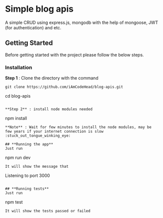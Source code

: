 # **Simple blog apis**

A simple CRUD using express.js, mongodb with the help of mongoose, JWT (for authentication) and etc.

## **Getting Started**
Before getting started with the project please follow the below steps.

### **Installation**
**Step 1** : Clone the directory with the command

```
git clone https://github.com/iAmCodeHead/blog-apis.git
```
cd blog-apis
```

**Step 2** : install node modules needed
```
npm install
```
**Note** : Wait for few minutes to install the node modules, may be few years if your internet connection is slow :stuck_out_tongue_winking_eye:

## **Running the app**
Just run
```
npm run dev
```
It will show the message that

```
Listening to port 3000
```

## **Running tests**
Just run
```
npm test
```
It will show the tests passed or failed

